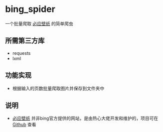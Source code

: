 # bing_spider
一个批量爬取 [必应壁纸](https://bing.ioliu.cn) 的简单爬虫
## 所需第三方库
* requests
* lxml
## 功能实现
* 根据输入的页数批量爬取图片并保存到文件夹中
## 说明
* [必应壁纸](https://bing.ioliu.cn) 并非bing官方提供的网站，是由热心大佬开发和维护的，项目可在 [Github](https://github.com/xCss/bing/tree/v1.0.0) 查看